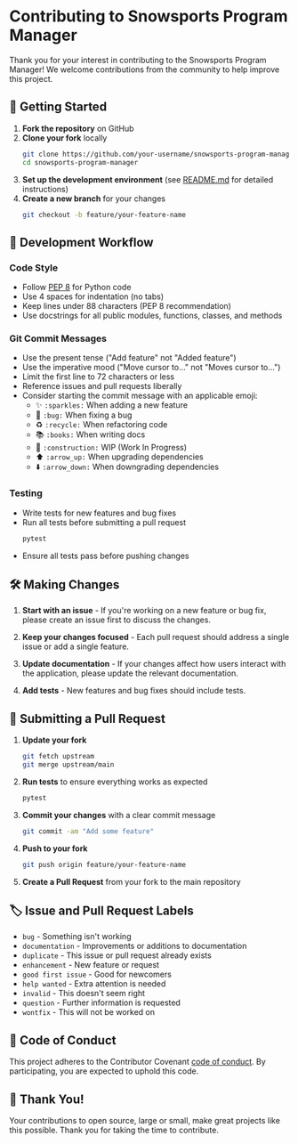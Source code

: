 # Contributing to Snowsports Program Manager

Thank you for your interest in contributing to the Snowsports Program Manager! We welcome contributions from the community to help improve this project.

## 🚀 Getting Started

1. **Fork the repository** on GitHub
2. **Clone your fork** locally
   ```bash
   git clone https://github.com/your-username/snowsports-program-manager.git
   cd snowsports-program-manager
   ```
3. **Set up the development environment** (see [README.md](README.md) for detailed instructions)
4. **Create a new branch** for your changes
   ```bash
   git checkout -b feature/your-feature-name
   ```

## 🔧 Development Workflow

### Code Style
- Follow [PEP 8](https://www.python.org/dev/peps/pep-0008/) for Python code
- Use 4 spaces for indentation (no tabs)
- Keep lines under 88 characters (PEP 8 recommendation)
- Use docstrings for all public modules, functions, classes, and methods

### Git Commit Messages
- Use the present tense ("Add feature" not "Added feature")
- Use the imperative mood ("Move cursor to..." not "Moves cursor to...")
- Limit the first line to 72 characters or less
- Reference issues and pull requests liberally
- Consider starting the commit message with an applicable emoji:
  - ✨ `:sparkles:` When adding a new feature
  - 🐛 `:bug:` When fixing a bug
  - ♻️ `:recycle:` When refactoring code
  - 📚 `:books:` When writing docs
  - 🚧 `:construction:` WIP (Work In Progress)
  - ⬆️ `:arrow_up:` When upgrading dependencies
  - ⬇️ `:arrow_down:` When downgrading dependencies

### Testing
- Write tests for new features and bug fixes
- Run all tests before submitting a pull request
   ```bash
   pytest
   ```
- Ensure all tests pass before pushing changes

## 🛠 Making Changes

1. **Start with an issue** - If you're working on a new feature or bug fix, please create an issue first to discuss the changes.

2. **Keep your changes focused** - Each pull request should address a single issue or add a single feature.

3. **Update documentation** - If your changes affect how users interact with the application, please update the relevant documentation.

4. **Add tests** - New features and bug fixes should include tests.

## 📝 Submitting a Pull Request

1. **Update your fork**
   ```bash
   git fetch upstream
   git merge upstream/main
   ```

2. **Run tests** to ensure everything works as expected
   ```bash
   pytest
   ```

3. **Commit your changes** with a clear commit message
   ```bash
   git commit -am "Add some feature"
   ```

4. **Push to your fork**
   ```bash
   git push origin feature/your-feature-name
   ```

5. **Create a Pull Request** from your fork to the main repository

## 🏷 Issue and Pull Request Labels

- `bug` - Something isn't working
- `documentation` - Improvements or additions to documentation
- `duplicate` - This issue or pull request already exists
- `enhancement` - New feature or request
- `good first issue` - Good for newcomers
- `help wanted` - Extra attention is needed
- `invalid` - This doesn't seem right
- `question` - Further information is requested
- `wontfix` - This will not be worked on

## 📜 Code of Conduct

This project adheres to the Contributor Covenant [code of conduct](CODE_OF_CONDUCT.md). By participating, you are expected to uphold this code.

## 🙏 Thank You!

Your contributions to open source, large or small, make great projects like this possible. Thank you for taking the time to contribute.
